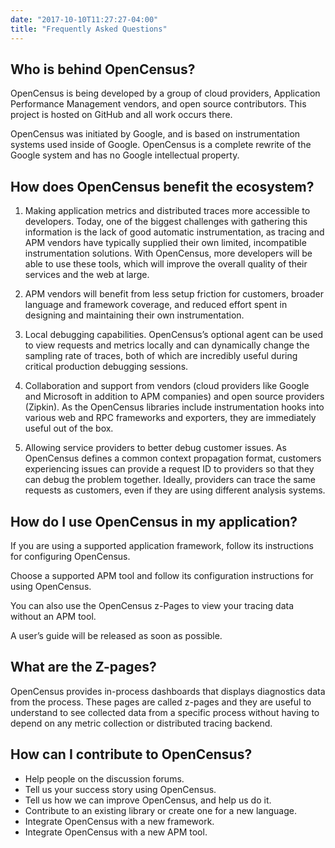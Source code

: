 ```yaml
---
date: "2017-10-10T11:27:27-04:00"
title: "Frequently Asked Questions"
---
```


## Who is behind OpenCensus?

OpenCensus is being developed by a group of cloud providers, Application Performance Management vendors, and open source contributors. This project is hosted on GitHub and all work occurs there.

OpenCensus was initiated by Google, and is based on instrumentation systems used inside of Google. OpenCensus is a complete rewrite of the Google system and has no Google intellectual property.

## How does OpenCensus benefit the ecosystem?

1. Making application metrics and distributed traces more accessible to developers. Today, one of the biggest challenges with gathering this information is the lack of good automatic instrumentation, as tracing and APM vendors have typically supplied their own limited, incompatible instrumentation solutions. With OpenCensus, more developers will be able to use these tools, which will improve the overall quality of their services and the web at large.

2. APM vendors will benefit from less setup friction for customers, broader language and framework coverage, and reduced effort spent in designing and maintaining their own instrumentation.

3. Local debugging capabilities. OpenCensus’s optional agent can be used to view requests and metrics locally and can dynamically change the sampling rate of traces, both of which are incredibly useful during critical production debugging sessions.

4. Collaboration and support from vendors (cloud providers like Google and Microsoft in addition to APM companies) and open source providers (Zipkin). As the OpenCensus libraries include instrumentation hooks into various web and RPC frameworks and exporters, they are immediately useful out of the box.

5. Allowing service providers to better debug customer issues. As OpenCensus defines a common context propagation format, customers experiencing issues can provide a request ID to providers so that they can debug the problem together. Ideally, providers can trace the same requests as customers, even if they are using different analysis systems.

## How do I use OpenCensus in my application?

If you are using a supported application framework, follow its instructions for configuring OpenCensus.

Choose a supported APM tool and follow its configuration instructions for using OpenCensus.

You can also use the OpenCensus z-Pages to view your tracing data without an APM tool.

A user’s guide will be released as soon as possible.

## What are the Z-pages?

OpenCensus provides in-process dashboards that displays diagnostics data from the process. These pages are called z-pages and they are useful to understand to see collected data from a specific process without having to depend on any metric collection or distributed tracing backend.

## How can I contribute to OpenCensus?

*  Help people on the discussion forums.
* Tell us your success story using OpenCensus.
* Tell us how we can improve OpenCensus, and help us do it.
* Contribute to an existing library or create one for a new language.
* Integrate OpenCensus with a new framework.
* Integrate OpenCensus with a new APM tool.